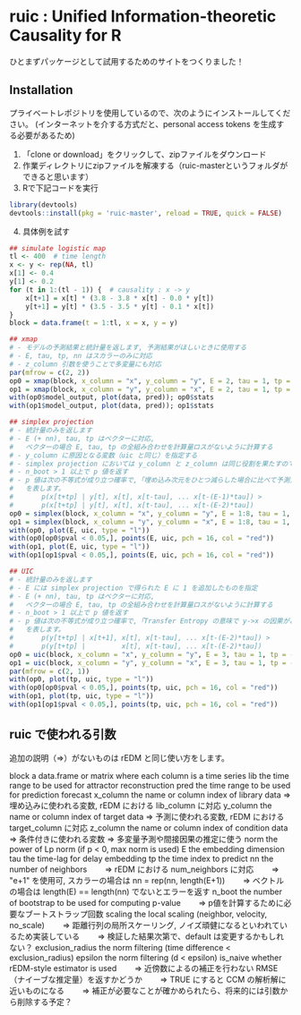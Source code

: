 # ruic : Unified Information-theoretic Causality for R

ひとまずパッケージとして試用するためのサイトをつくりました！

## Installation

プライベートレポジトリを使用しているので、次のようにインストールしてください。
(インターネットを介する方式だと、personal access tokens を生成する必要があるため)

1. 「clone or download」をクリックして、zipファイルをダウンロード
2. 作業ディレクトリにzipファイルを解凍する（ruic-masterというフォルダができると思います）
3. Rで下記コードを実行
``` r
library(devtools)
devtools::install(pkg = 'ruic-master', reload = TRUE, quick = FALSE)
``` 
4. 具体例を試す

``` r
## simulate logistic map
tl <- 400  # time length
x <- y <- rep(NA, tl)
x[1] <- 0.4
y[1] <- 0.2
for (t in 1:(tl - 1)) {  # causality : x -> y
    x[t+1] = x[t] * (3.8 - 3.8 * x[t] - 0.0 * y[t])
    y[t+1] = y[t] * (3.5 - 3.5 * y[t] - 0.1 * x[t])
}
block = data.frame(t = 1:tl, x = x, y = y)

## xmap
# - モデルの予測結果と統計量を返します, 予測結果がほしいときに使用する
# - E, tau, tp, nn はスカラーのみに対応
# - z_column 引数を使うことで多変量にも対応
par(mfrow = c(2, 2))
op0 = xmap(block, x_column = "x", y_column = "y", E = 2, tau = 1, tp = -1)
op1 = xmap(block, x_column = "y", y_column = "x", E = 2, tau = 1, tp = -1)
with(op0$model_output, plot(data, pred)); op0$stats
with(op1$model_output, plot(data, pred)); op1$stats

## simplex projection
# - 統計量のみを返します
# - E (+ nn), tau, tp はベクターに対応,
#   ベクターの場合 E, tau, tp の全組み合わせを計算量ロスがないように計算する
# - y_column に原因となる変数（uic と同じ）を指定する
# - simplex projection においては y_column と z_column は同じ役割を果たすので、z_column は省略
# - n_boot > 1 以上で p 値を返す
# - p 値は次の不等式が成り立つ確率で,「埋め込み次元をひとつ減らした場合に比べて予測力が改善した確率」
#   を表します。
#       p(x[t+tp] | y[t], x[t], x[t-tau], ... x[t-(E-1)*tau]) >
#       p(x[t+tp] | y[t], x[t], x[t-tau], ... x[t-(E-2)*tau])
op0 = simplex(block, x_column = "x", y_column = "y", E = 1:8, tau = 1, tp = -1, n_boot = 2000)
op1 = simplex(block, x_column = "y", y_column = "x", E = 1:8, tau = 1, tp = -1, n_boot = 2000)
with(op0, plot(E, uic, type = "l"))
with(op0[op0$pval < 0.05,], points(E, uic, pch = 16, col = "red"))
with(op1, plot(E, uic, type = "l"))
with(op1[op1$pval < 0.05,], points(E, uic, pch = 16, col = "red"))

## UIC
# - 統計量のみを返します
# - E には simplex projection で得られた E に 1 を追加したものを指定
# - E (+ nn), tau, tp はベクターに対応,
#   ベクターの場合 E, tau, tp の全組み合わせを計算量ロスがないように計算する
# - n_boot > 1 以上で p 値を返す
# - p 値は次の不等式が成り立つ確率で,「Transfer Entropy の意味で y->x の因果がある確率」
#   を表します。
#       p(y[t+tp] | x[t+1], x[t], x[t-tau], ... x[t-(E-2)*tau]) >
#       p(y[t+tp] |         x[t], x[t-tau], ... x[t-(E-2)*tau])
op0 = uic(block, x_column = "x", y_column = "y", E = 3, tau = 1, tp = -4:0, n_boot = 2000)
op1 = uic(block, x_column = "y", y_column = "x", E = 3, tau = 1, tp = -4:0, n_boot = 2000)
par(mfrow = c(2, 1))
with(op0, plot(tp, uic, type = "l"))
with(op0[op0$pval < 0.05,], points(tp, uic, pch = 16, col = "red"))
with(op1, plot(tp, uic, type = "l"))
with(op1[op1$pval < 0.05,], points(tp, uic, pch = 16, col = "red"))
``` 

## ruic で使われる引数

追加の説明（⇒）がないものは rEDM と同じ使い方をします。

block     a data.frame or matrix where each column is a time series
lib       the time range to be used for attractor reconstruction
pred      the time range to be used for prediction forecast
x_column  the name or column index of library data
   ⇒ 埋め込みに使われる変数, rEDM における lib_column に対応
y_column  the name or column index of target data
   ⇒ 予測に使われる変数, rEDM における target_column に対応
z_column  the name or column index of condition data
   ⇒ 条件付きに使われる変数
   ⇒ 多変量予測や間接因果の推定に使う
norm      the power of Lp norm (if p < 0, max norm is used)
E         the embedding dimension
tau       the time-lag for delay embedding
tp        the time index to predict
nn        the number of neighbors
　　⇒ rEDM における num_neighbors に対応
　　⇒ "e+1" を使用可, スカラーの場合は nn = rep(nn, length(E+1))
　　⇒ ベクトルの場合は length(E) == length(nn) でないとエラーを返す
n_boot    the number of bootstrap to be used for computing p-value
　　⇒ p値を計算するために必要なブートストラップ回数
scaling   the local scaling (neighbor, velocity, no_scale)
　　⇒ 距離行列の局所スケーリング, ノイズ頑健になるといわれているため実装している
　　⇒ 検証した結果次第で、default は変更するかもしれない？
exclusion_radius the norm filtering (time difference < exclusion_radius)
epsilon   the norm filtering (d < epsilon)
is_naive  whether rEDM-style estimator is used
　　⇒ 近傍数によるの補正を行わない RMSE（ナイーブな推定量）を返すかどうか
　　⇒ TRUE にすると CCM の解析解に近いものになる
　　⇒ 補正が必要なことが確かめられたら、将来的には引数から削除する予定？



